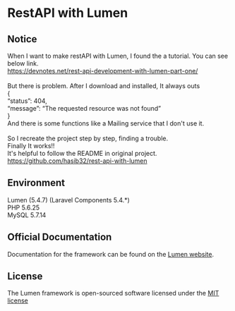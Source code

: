 # RestAPI with Lumen

## Notice
When I want to make restAPI with Lumen, I found the a tutorial. You can see below link.<br />
https://devnotes.net/rest-api-development-with-lumen-part-one/ <br />
<br />
But there is problem. After I download and installed, It always outs <br />
{<br />
“status”: 404,<br />
“message”: “The requested resource was not found”<br />
}<br />
And there is some functions like a Mailing service that I don't use it.<br />
<br />
So I recreate the project step by step, finding a trouble.<br />
Finally It works!!<br />
It's helpful to follow the README in original project.<br />
https://github.com/hasib32/rest-api-with-lumen<br />

## Environment
Lumen (5.4.7) (Laravel Components 5.4.*)<br />
PHP 5.6.25<br />
MySQL 5.7.14<br />

## Official Documentation

Documentation for the framework can be found on the [Lumen website](http://lumen.laravel.com/docs).

## License

The Lumen framework is open-sourced software licensed under the [MIT license](http://opensource.org/licenses/MIT)
